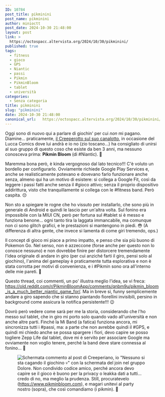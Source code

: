 ```yaml
---
ID: 10784
post_title: pikminini
post_name: pikminini
author: minioctt
post_date: 2024-10-30 21:48:00
layout: post
link: >
  https://octospacc.altervista.org/2024/10/30/pikminini/
published: true
tags:
  - fitness
  - gioco
  - GPS
  - Niantic
  - passi
  - Pikmin
  - PikminBloom
  - tablet
  - università
categories:
  - Senza categoria
title: pikminini
slug: "pikminini"
date: 2024-10-30 21:48:00
canonical_url:   https://octospacc.altervista.org/2024/10/30/pikminini/
---
```

<!-- wp:paragraph -->
<p markdown="1">Oggi sono di nuovo qui a parlare di giochin' per cui <em>non</em> mi pagano. Diamine... praticamente, <a href="https://t.me/Creeperiano99Channel/3480">il Creeperotto sul suo canalotto</a>, in occasione del Lucca Comics dove lui andrà e io no (zio toscano...) ha consigliato di unirsi al suo gruppo di questo coso che esiste da ben 3 anni, ma nessuno conosceva prima: <strong>Pikmin Bloom</strong> (di #Niantic). 🌷️</p>
<!-- /wp:paragraph -->

<!-- wp:paragraph -->
<p markdown="1">Maremma bona però, è kinda vergognoso dal lato tecnico!!! C'è voluto un bordello per configurarlo. Ovviamente richiede Google Play Services e, anche se realisticamente potevano e dovevano farlo funzionare anche senza, almeno qui ha un motivo di esistere: si collega a Google Fit, così da leggere i passi fatti anche senza il #gioco attivo; senza il proprio dispositivo addirittura, visto che tranquillamente si collega con le #fitness band. Però caspita. 😔️</p>
<!-- /wp:paragraph -->

<!-- wp:paragraph -->
<p markdown="1">Non sto a spiegare le rogne che ho vissuto per installarlo, che sono più in generale di Android e quindi le lascio per un'altra volta. Sul fonino era impossibile con la MIUI CN, però per fortuna sul #tablet si è messo e funziona benone... ogni tanto tira la laggata immancabile, ma comunque non ci sono glitch grafici, e le prestazioni si mantengono in piedi. 😳️ (A differenza di altra gente, che invece si lamenta di come giri tremendo, ops.)</p>
<!-- /wp:paragraph -->

<!-- wp:paragraph -->
<p markdown="1">Il concept di gioco mi piace a primo impatto, e penso che sia più buono di Pokemon Go. Nel senso, non è azzeccone (forse anche per questo non lo conosce nessuno) e non dovrebbe finire per distorcere tremendamente l'idea originale di andare in giro (per cui anziché farti il giro, pensi solo al giochino), l'anima del gameplay è praticamente tutta esplorativa e non è stata corrotta per motivi di convenienza, e i #Pikmin sono ora all'interno delle mie pareti. 🥵️</p>
<!-- /wp:paragraph -->

<!-- wp:paragraph -->
<p markdown="1">Questo thread, coi commenti, un po' illustra meglio l'idea, se vi freca: <a href="https://old.reddit.com/r/PikminBloomApp/comments/qnbm9u/pikmin_bloom_is_a_much_better_niantic_game_for/">https://old.reddit.com/r/PikminBloomApp/comments/qnbm9u/pikmin_bloom_is_a_much_better_niantic_game_for/</a>. Ma in breve si, funny semplicemente andare a giro sapendo che si stanno piantando fiorellini invisibili, persino in background come assicura la notifica persistente!!! 😉️</p>
<!-- /wp:paragraph -->

<!-- wp:paragraph -->
<p markdown="1">Dovrò però vedere come sarà per me la storia, considerando che l'ho messo sul tablet, che in giro mi porto solo quando vado all'università e non anche altre parti. Finché la Mi Band (a fatica) funziona ancora, mi sincronizza tutti i #passi, ma: a parte che non avrebbe quindi il #GPS, e quindi mi chiedo anche se possa spargere i fiori, devo capire se posso togliere Zepp Life dal tablet, dove mi è servito per associare Google ma ovviamente non voglio tenere, perché la band deve stare connessa al fonino... 🥴️</p>
<!-- /wp:paragraph -->

<!-- wp:paragraph -->
<p markdown="1"></p>
<!-- /wp:paragraph -->

<!-- wp:image {"id":10788,"sizeSlug":"large","linkDestination":"none","align":"center"} -->
<figure class="wp-block-image aligncenter size-large"><img src="https://octospacc.github.io/microblog-mirror/assets/uploads/2024/10/image-15-388x1440.png" alt="Schermata commento al post di Creeperiano, io &quot;Nessuno si sta cagando il giochino 💀️&quot; con la schermata del join nel gruppo" class="wp-image-10788"/><figcaption class="wp-element-caption">Dolore. Non condivido codice amico, perché ancora devo capire se il gioco è buono per la privacy o leakka dati a tutti... credo di no, ma meglio la prudenza. Still, procuratevelo (<a href="https://www.pikminbloom.com">https://www.pikminbloom.com</a>), e magari unitevi al party nostro (sopra), che così comandiamo (i pikmin). 🥳️</figcaption></figure>
<!-- /wp:image -->